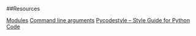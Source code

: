 ##Resources

[Modules](https://docs.python.org/3/tutorial/modules.html)
[Command line arguments](https://docs.python.org/3/tutorial/stdlib.html#command-line-arguments)
[Pycodestyle – Style Guide for Python Code](https://docs.python.org/3.4/library/dis.html)
